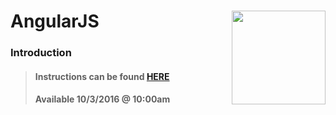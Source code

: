 # AngularJS <img align="right" src="https://github.com/Learning-Fuze/prototypes_C10/blob/assets/assets/images/logos/LF_LOGO.png?raw=true" width="150">
### Introduction

>#### Instructions can be found <a href="http://learning-fuze.github.io/prototypes_C10/#/AngularJS-Intro" target="_blank">HERE</a>
>#### Available 10/3/2016 @ 10:00am